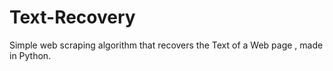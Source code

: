 # Text-Recovery
Simple web scraping algorithm that recovers the Text of a Web page , made in Python.
